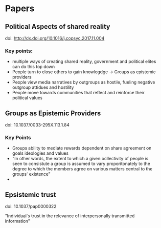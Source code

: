 # Papers

## Political Aspects of shared reality
doi: http://dx.doi.org/10.1016/j.copsyc.2017.11.004

### Key points:

- multiple ways of creating shared reality, government and political elites can
do this top down
- People turn to close others to gain knowlegdge -> Groups as epistemic
providers 
- People view media narratives by outgroups as hostile, fueling negative
outgroup attidues and hostility
- People move towards communities that reflect and reinforce their political
values


## Groups as Epistemic Providers
doi: 10.1037/0033-295X.113.1.84

### Key Points

- Groups ability to mediate rewards dependent on share agreement on goals
ideologies and values
- "In other words, the extent to which a given ocllectivity of people is seen
to consistute a group is assumed to vary proporitonately to the degree to which
the members agree on various matters central to the groups' existence"
-

## Epsistemic trust
doi: 10.1037/pap0000322

"Individual's trust in the relevance of interpersonally transmitted information"


##

